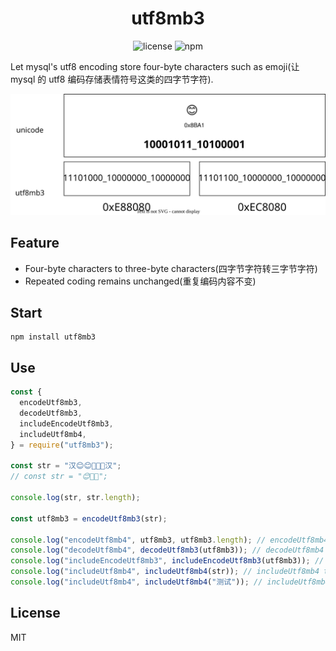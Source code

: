 <div align=center>

# utf8mb3

![license](https://img.shields.io/npm/l/utf8mb3) ![npm](https://img.shields.io/npm/v/utf8mb3)

</div>

Let mysql's utf8 encoding store four-byte characters such as emoji(让 mysql 的 utf8 编码存储表情符号这类的四字节字符).

![encode](./encode.svg)

## Feature

- Four-byte characters to three-byte characters(四字节字符转三字节字符)
- Repeated coding remains unchanged(重复编码内容不变)

## Start

```
npm install utf8mb3
```

## Use

```js
const {
  encodeUtf8mb3,
  decodeUtf8mb3,
  includeEncodeUtf8mb3,
  includeUtf8mb4,
} = require("utf8mb3");

const str = "汉😊😊🛝🛝🛝汉";
// const str = "😊🛝🛝";

console.log(str, str.length);

const utf8mb3 = encodeUtf8mb3(str);

console.log("encodeUtf8mb4", utf8mb3, utf8mb3.length); // encodeUtf8mb4 汉ꂶꂶ鷶鷶鷶汉 12
console.log("decodeUtf8mb4", decodeUtf8mb3(utf8mb3)); // decodeUtf8mb4 汉😊😊🛝🛝🛝汉
console.log("includeEncodeUtf8mb3", includeEncodeUtf8mb3(utf8mb3)); // includeEncodeUtf8mb3 true
console.log("includeUtf8mb4", includeUtf8mb4(str)); // includeUtf8mb4 true
console.log("includeUtf8mb4", includeUtf8mb4("测试")); // includeUtf8mb4 false
```

## License

MIT
